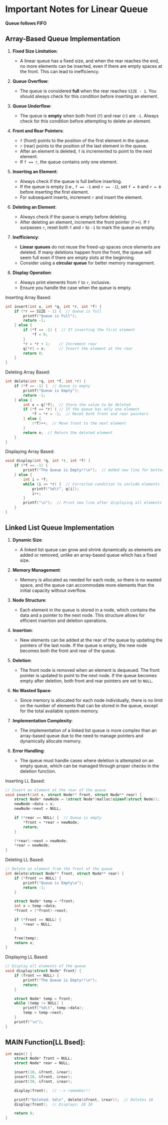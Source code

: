 # Important Notes for Linear Queue

**Queue follows FIFO**

## Array-Based Queue Implementation

1. **Fixed Size Limitation**:
   - A linear queue has a fixed size, and when the rear reaches the end, no more elements can be inserted, even if there are empty spaces at the front. This can lead to inefficiency.

2. **Queue Overflow**:
   - The queue is considered **full** when the rear reaches `SIZE - 1`. You should always check for this condition before inserting an element.

3. **Queue Underflow**:
   - The queue is **empty** when both front (`f`) and rear (`r`) are `-1`. Always check for this condition before attempting to delete an element.

4. **Front and Rear Pointers**:
   - `f` (front) points to the position of the first element in the queue.
   - `r` (rear) points to the position of the last element in the queue.
   - After an element is deleted, `f` is incremented to point to the next element.
   - If `f == r`, the queue contains only one element.

5. **Inserting an Element**:
   - Always check if the queue is full before inserting.
   - If the queue is empty (i.e., `f == -1` and `r == -1`), set `f = 0` and `r = 0` before inserting the first element.
   - For subsequent inserts, increment `r` and insert the element.

6. **Deleting an Element**:
   - Always check if the queue is empty before deleting.
   - After deleting an element, increment the front pointer (`f++`). If `f` surpasses `r`, reset both `f` and `r` to `-1` to mark the queue as empty.

7. **Inefficiency**:
   - **Linear queues** do not reuse the freed-up spaces once elements are deleted. If many deletions happen from the front, the queue will seem full even if there are empty slots at the beginning.
   - Consider using a **circular queue** for better memory management.

8. **Display Operation**:
   - Always print elements from `f` to `r`, inclusive.
   - Ensure you handle the case when the queue is empty.
  
Inserting Array Based:
```c
int insert(int x, int *q, int *r, int *f) {
    if (*r == SIZE - 1) {  // Queue is full
        printf("Queue is Full");
        return -1;
    } else {
        if (*f == -1) {  // If inserting the first element
            *f = 0;
        }
        *r = *r + 1;    // Increment rear
        q[*r] = x;      // Insert the element at the rear
        return 0;
    }
}
```

Deleting Array Based:
```c
int delete(int *q, int *f, int *r) {
    if (*f == -1) {  // Queue is empty
        printf("Queue is Empty");
        return -1;
    } else {
        int x = q[*f];  // Store the value to be deleted
        if (*f == *r) { // If the queue has only one element
            *f = *r = -1;  // Reset both front and rear pointers
        } else {
            (*f)++;  // Move front to the next element
        }
        return x;  // Return the deleted element
    }
}
```

Displaying Array Based:
```c
void display(int *q, int *r, int *f) {
    if (*f == -1) {
        printf("The Queue is Empty!!\n");  // Added new line for better formatting
    } else {
        int i = *f;
        while (i <= *r) {  // Corrected condition to include elements from front to rear
            printf("%d\t", q[i]);
            i++;
        }
        printf("\n");  // Print new line after displaying all elements for better formatting
    }
}
```

## Linked List Queue Implementation

1. **Dynamic Size**:
   - A linked list queue can grow and shrink dynamically as elements are added or removed, unlike an array-based queue which has a fixed size.

2. **Memory Management**:
   - Memory is allocated as needed for each node, so there is no wasted space, and the queue can accommodate more elements than the initial capacity without overflow.

3. **Node Structure**:
   - Each element in the queue is stored in a node, which contains the data and a pointer to the next node. This structure allows for efficient insertion and deletion operations.

4. **Insertion**:
   - New elements can be added at the rear of the queue by updating the pointers of the last node. If the queue is empty, the new node becomes both the front and rear of the queue.

5. **Deletion**:
   - The front node is removed when an element is dequeued. The front pointer is updated to point to the next node. If the queue becomes empty after deletion, both front and rear pointers are set to `NULL`.

6. **No Wasted Space**:
   - Since memory is allocated for each node individually, there is no limit on the number of elements that can be stored in the queue, except for the total available system memory.

7. **Implementation Complexity**:
   - The implementation of a linked list queue is more complex than an array-based queue due to the need to manage pointers and dynamically allocate memory.

8. **Error Handling**:
   - The queue must handle cases where deletion is attempted on an empty queue, which can be managed through proper checks in the deletion function.



Inserting LL Based:
```c
// Insert an element at the rear of the queue
void insert(int x, struct Node** front, struct Node** rear) {
    struct Node* newNode = (struct Node*)malloc(sizeof(struct Node));
    newNode->data = x;
    newNode->next = NULL;

    if (*rear == NULL) {  // Queue is empty
        *front = *rear = newNode;
        return;
    }

    (*rear)->next = newNode;
    *rear = newNode;
}
```

Deleting LL Based:
```c
// Delete an element from the front of the queue
int delete(struct Node** front, struct Node** rear) {
    if (*front == NULL) {
        printf("Queue is Empty\n");
        return -1;
    }

    struct Node* temp = *front;
    int x = temp->data;
    *front = (*front)->next;

    if (*front == NULL) {
        *rear = NULL;
    }

    free(temp);
    return x;
}
```

Displaying LL Based:
```c
// Display all elements of the queue
void display(struct Node* front) {
    if (front == NULL) {
        printf("The Queue is Empty!!\n");
        return;
    }

    struct Node* temp = front;
    while (temp != NULL) {
        printf("%d\t", temp->data);
        temp = temp->next;
    }
    printf("\n");
}
```

## MAIN Function[LL Bsed]:
```c
int main() {
    struct Node* front = NULL;
    struct Node* rear = NULL;

    insert(10, &front, &rear);
    insert(20, &front, &rear);
    insert(30, &front, &rear);

    display(front);  // --> remember!!

    printf("Deleted: %d\n", delete(&front, &rear));  // Deletes 10
    display(front);  // Displays: 20 30

    return 0;
}
```
